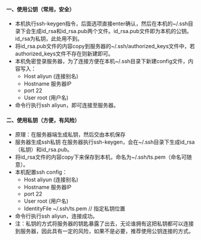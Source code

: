 #### 一、使用公钥（常用，安全）
* 本机执行ssh-keygen指令，后面选项直接enter确认，然后在本机的~/.ssh目录下会生成id_rsa和id_rsa.pub两个文件。id_rsa.pub文件即为本机的公钥。id_rsa为私钥，此处用不到。
* 将id_rsa.pub文件的内容copy到服务器的~/.ssh/authorized_keys文件中，若authorized_keys文件不存在则新建即可。
* 本机免密登录服务器，为了连接方便在本机~/.ssh目录下新建config文件，内容写入：
  * Host aliyun (连接别名)
  * Hostname 服务器IP
  * port 22
  * User root (用户名)
* 命令行执行ssh aliyun，即可连接至服务器。


#### 二、使用私钥（方便，有风险）
* 原理：在服务器端生成私钥，然后交由本机保存
* 服务器生成ssh私钥
  在服务器执行ssh-keygen，会在~/.ssh目录下生成id_rsa（私钥）和id_rsa.pub。
* 将id_rsa文件的内容copy下来保存到本机，命名为~/.ssh/ts.pem（命名可随意）。
* 本机配置ssh config：
  * Host aliyun (连接别名)
  * Hostname 服务器IP
  * port 22
  * User root (用户名)
  * IdentityFile ~/.ssh/ts.pem  // 指定私钥位置
* 命令行执行ssh aliyun，连接成功。
* 注：私钥的方式将服务器的钥匙暴露了出去，无论谁拥有这把私钥都可以连接到服务器，因此具有一定的风险，如果不是必要，推荐使用公钥连接的方式。
